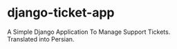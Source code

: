 # django-ticket-app
A Simple Django Application To Manage Support Tickets.
<br>
Translated into Persian.
